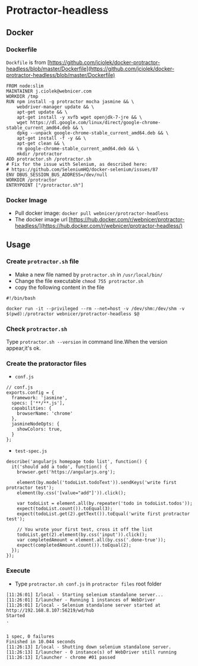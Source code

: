 # Protractor-headless

## Docker

### Dockerfile
`Dockfile` is from [https://github.com/jciolek/docker-protractor-headless/blob/master/Dockerfile](https://github.com/jciolek/docker-protractor-headless/blob/master/Dockerfile)

```
FROM node:slim
MAINTAINER j.ciolek@webnicer.com
WORKDIR /tmp
RUN npm install -g protractor mocha jasmine && \
    webdriver-manager update && \
    apt-get update && \
    apt-get install -y xvfb wget openjdk-7-jre && \
    wget https://dl.google.com/linux/direct/google-chrome-stable_current_amd64.deb && \
    dpkg --unpack google-chrome-stable_current_amd64.deb && \
    apt-get install -f -y && \
    apt-get clean && \
    rm google-chrome-stable_current_amd64.deb && \
    mkdir /protractor
ADD protractor.sh /protractor.sh
# Fix for the issue with Selenium, as described here:
# https://github.com/SeleniumHQ/docker-selenium/issues/87
ENV DBUS_SESSION_BUS_ADDRESS=/dev/null
WORKDIR /protractor
ENTRYPOINT ["/protractor.sh"]
```

### Docker Image
- Pull docker image: `docker pull webnicer/protractor-headless`
- The docker image url [https://hub.docker.com/r/webnicer/protractor-headless/](https://hub.docker.com/r/webnicer/protractor-headless/)

## Usage

### Create `protractor.sh` file
- Make a new file named by `protractor.sh` in `/usr/local/bin/`
- Change the file executable `chmod 755 protractor.sh`
- copy the following content in the file 

```
#!/bin/bash

docker run -it --privileged --rm --net=host -v /dev/shm:/dev/shm -v $(pwd):/protractor webnicer/protractor-headless $@
```

### Check `protractor.sh`
Type `protractor.sh --version` in command line.When the version appear,it's ok.

### Create the pratoractor files 

- `conf.js`

```
// conf.js
exports.config = {
  framework: 'jasmine',
  specs: ['**/**.js'],
  capabilities: {
    browserName: 'chrome'
  },
  jasmineNodeOpts: {
    showColors: true,
  }
};
```

- `test-spec.js`

```
describe('angularjs homepage todo list', function() {
  it('should add a todo', function() {
    browser.get('https://angularjs.org');

    element(by.model('todoList.todoText')).sendKeys('write first protractor test');
    element(by.css('[value="add"]')).click();

    var todoList = element.all(by.repeater('todo in todoList.todos'));
    expect(todoList.count()).toEqual(3);
    expect(todoList.get(2).getText()).toEqual('write first protractor test');

    // You wrote your first test, cross it off the list
    todoList.get(2).element(by.css('input')).click();
    var completedAmount = element.all(by.css('.done-true'));
    expect(completedAmount.count()).toEqual(2);
  });
});
```

### Execute 
- Type `protractor.sh conf.js` in `protractor files` root folder

```
[11:26:01] I/local - Starting selenium standalone server...
[11:26:01] I/launcher - Running 1 instances of WebDriver
[11:26:01] I/local - Selenium standalone server started at http://192.168.8.107:56219/wd/hub
Started
.


1 spec, 0 failures
Finished in 10.044 seconds
[11:26:13] I/local - Shutting down selenium standalone server.
[11:26:13] I/launcher - 0 instance(s) of WebDriver still running
[11:26:13] I/launcher - chrome #01 passed
```

